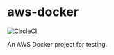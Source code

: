 # aws-docker

[![CircleCI](https://circleci.com/gh/silviaclaire/aws-docker.svg?style=svg)](https://circleci.com/gh/silviaclaire/aws-docker)

An AWS Docker project for testing.
